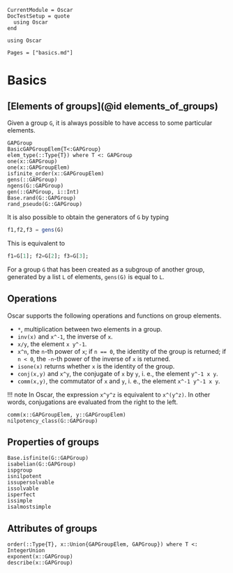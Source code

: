 ```@meta
CurrentModule = Oscar
DocTestSetup = quote
  using Oscar
end
```

```@setup oscar
using Oscar
```

```@contents
Pages = ["basics.md"]
```

# Basics

## [Elements of groups](@id elements_of_groups)

Given a group `G`, it is always possible to have access to some particular elements.

```@docs
GAPGroup
BasicGAPGroupElem{T<:GAPGroup}
elem_type(::Type{T}) where T <: GAPGroup
one(x::GAPGroup)
one(x::GAPGroupElem)
isfinite_order(x::GAPGroupElem)
gens(::GAPGroup)
ngens(G::GAPGroup)
gen(::GAPGroup, i::Int)
Base.rand(G::GAPGroup)
rand_pseudo(G::GAPGroup)
```

It is also possible to obtain the generators of `G` by typing
```julia
f1,f2,f3 = gens(G)
```
This is equivalent to
```julia
f1=G[1]; f2=G[2]; f3=G[3];
```

For a group `G` that has been created as a subgroup of another group,
generated by a list `L` of elements, `gens(G)` is equal to `L`.

## Operations

Oscar supports the following operations and functions on group elements.

* `*`, multiplication between two elements in a group.
* `inv(x)` and `x^-1`, the inverse of `x`.
* `x/y`, the element `x y^-1`.
* `x^n`, the `n`-th power of `x`;
  if `n == 0`, the identity of the group is returned;
  if `n < 0`, the `-n`-th power of the inverse of `x` is returned.
* `isone(x)` returns whether `x` is the identity of the group.
* `conj(x,y)` and `x^y`, the conjugate of `x` by `y`,
  i. e., the element `y^-1 x y`.
* `comm(x,y)`, the commutator of `x` and `y`,
  i. e., the element `x^-1 y^-1 x y`.

!!! note
    In Oscar, the expression `x^y^z` is equivalent to `x^(y^z)`.
    In other words, conjugations are evaluated from the right to the left.

```@docs
comm(x::GAPGroupElem, y::GAPGroupElem)
nilpotency_class(G::GAPGroup)
```

## Properties of groups

```@docs
Base.isfinite(G::GAPGroup)
isabelian(G::GAPGroup)
ispgroup
isnilpotent
issupersolvable
issolvable
isperfect
issimple
isalmostsimple
```


## Attributes of groups

```@docs
order(::Type{T}, x::Union{GAPGroupElem, GAPGroup}) where T <: IntegerUnion
exponent(x::GAPGroup)
describe(x::GAPGroup)
```
